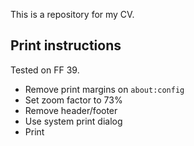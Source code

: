 This is a repository for my CV.

## Print instructions

Tested on FF 39.
* Remove print margins on `about:config`
* Set zoom factor to 73%
* Remove header/footer
* Use system print dialog
* Print
